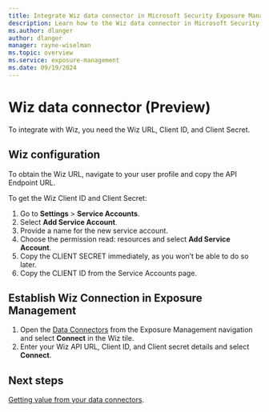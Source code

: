 ```yaml
---
title: Integrate Wiz data connector in Microsoft Security Exposure Management
description: Learn how to the Wiz data connector in Microsoft Security Exposure Management.
ms.author: dlanger
author: dlanger
manager: rayne-wiselman
ms.topic: overview
ms.service: exposure-management
ms.date: 09/19/2024
---
```


# Wiz data connector (Preview)

To integrate with Wiz, you need the Wiz URL, Client ID, and Client Secret.

## Wiz configuration

To obtain the Wiz URL, navigate to your user profile and copy the API Endpoint URL.

To get the Wiz Client ID and Client Secret:

1. Go to **Settings** > **Service Accounts**.
1. Select **Add Service Account**.
1. Provide a name for the new service account.
1. Choose the permission read: resources and select **Add Service Account**.
1. Copy the CLIENT SECRET immediately, as you won’t be able to do so later.
1. Copy the CLIENT ID from the Service Accounts page.

## Establish Wiz Connection in Exposure Management

1. Open the [Data Connectors](https://security.microsoft.com/exposure-data-connectors) from the Exposure Management navigation and select **Connect** in the Wiz tile.
1. Enter your Wiz API URL, Client ID, and Client secret details and select **Connect**.

## Next steps

[Getting value from your data connectors](leverage-data-connectors.md).
